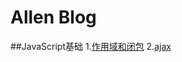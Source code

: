 Allen Blog
===

##JavaScript基础
1.[作用域和闭包](https://github.com/allenYetu211/blog/issues/1)
2.[ajax](https://github.com/allenYetu211/blog/issues/2)

